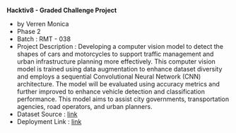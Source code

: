 **Hacktiv8 - Graded Challenge Project**

- by Verren Monica
- Phase 2
- Batch : RMT - 038
- Project Description : Developing a computer vision model to detect the shapes of cars and motorcycles to support traffic management and urban infrastructure planning more effectively. This computer vision model is trained using data augmentation to enhance dataset diversity and employs a sequential Convolutional Neural Network (CNN) architecture. The model will be evaluated using accuracy metrics and further improved to enhance vehicle detection and classification performance. This model aims to assist city governments, transportation agencies, road operators, and urban planners.
- Dataset Source : [link](https://www.kaggle.com/datasets/utkarshsaxenadn/car-vs-bike-classification-dataset/data)
- Deployment Link : [link](https://huggingface.co/spaces/verrenmo/hacktiv8-computervision-project)
